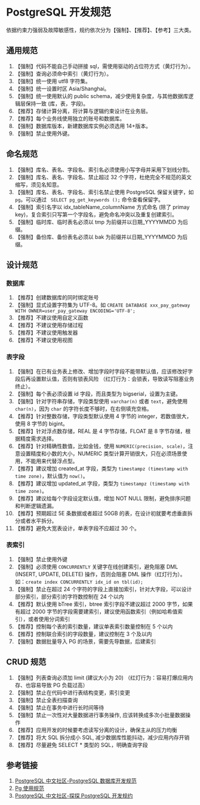 # PostgreSQL 开发规范

依据约束力强弱及故障敏感性，规约依次分为【强制】、【推荐】、【参考】三大类。


## 通用规范

1. 【强制】代码不能自己手动拼接 sql，需使用驱动的占位符方式（黄灯行为）。
2. 【强制】查询必须命中索引（黄灯行为）。
3. 【强制】统一使用 utf8 字符集。
4. 【强制】统一设置时区 Asia/Shanghai。
5. 【强制】统一使用默认的 public schema，减少使用复杂度，与其他数据库逻辑层保持一致 (库，表，字段)。
6. 【推荐】存储计算分离，将计算与逻辑约束设计在业务层。
7. 【推荐】每个业务线使用独立的账号和数据库。
8. 【强制】数据库版本，新建数据库实例必须选用 14+版本。
9. 【强制】禁止使用外键。


## 命名规范

1. 【强制】库名、表名、字段名、索引名必须使用小写字母并采用下划线分割。
2. 【强制】库名、表名、字段名、禁止超过 32 个字符，杜绝完全不规范的英文缩写，须见名知意。
3. 【强制】库名、表名、字段名、索引名禁止使用 PostgreSQL 保留关键字，如 `pg`。可以通过 ` SELECT pg_get_keywords ();` 命令查看保留字。
5. 【强制】索引名字以 idx_tableName_columnName 方式命名 (除了 primay key)，复合索引只写第一个字段名，避免命名冲突以及重复创建索引。
6. 【强制】临时库、临时表名必须以 tmp 为前缀并以日期_YYYYMMDD 为后缀。
7. 【强制】备份库、备份表名必须以 bak 为前缀并以日期_YYYYMMDD 为后缀。


## 设计规范

### 数据库

1. 【推荐】创建数据库的同时绑定账号
2. 【强制】显式设置字符集为 UTF-8。如 `CREATE DATABASE xxx_pay_gateway WITH OWNER=user_pay_gateway ENCODING='UTF-8';`
3. 【推荐】不建议使用自定义函数
4. 【推荐】不建议使用存储过程
5. 【推荐】不建议使用触发器
6. 【推荐】不建议使用视图


### 表字段

1. 【强制】在已有业务表上修改、增加字段时字段不能带默认值，应该修改好字段后再设置默认值，否则有锁表风险 （红灯行为：会锁表，导致读写阻塞业务终止）。
2. 【强制】每个表必须设置 id 字段，而且类型为 bigserial，设置为主键。
3. 【强制】针对字符串存储，字段类型使用 `varchar(n)` 或者 `text`，避免使用 `char(n)`，因为 `char` 的字符长度不够时，在右侧填充空格。
4. 【推荐】针对整数存储，字段类型默认使用 4 字节的 integer，若数值很大，使用 8 字节的 bigint。
5. 【推荐】针对浮点数存储，REAL 是 4 字节存储，FLOAT 是 8 字节存储，根据精度需求选择。
6. 【推荐】针对精确性数值，比如金钱，使用 `NUMERIC(precision, scale)`，注意设置精度和小数的大小，NUMERIC 类型计算开销很大，只在必须场景使用，不能用来代替浮点型。
7. 【推荐】建议增加 created_at 字段，类型为 `timestampz (timestamp with time zone)`，默认值为 `now()`。
8. 【推荐】建议增加 updated_at 字段，类型为 `timestampz (timestamp with time zone)`。
9. 【推荐】建议给每个字段设定默认值，增加 NOT NULL 限制，避免排序问题和判断逻辑遗漏。
10. 【推荐】预期超过 5E 条数据或者超过 50GB 的表，在设计初就要考虑垂直拆分或者水平拆分。
11. 【推荐】避免大宽表设计，单表字段不应超过 30 个。


### 表索引

1. 【强制】禁止使用外键
2. 【强制】必须使用 `CONCURRENTLY` 关键字在线创建索引，避免阻塞 DML (INSERT, UPDATE, DELETE) 操作，否则会阻塞 DML 操作（红灯行为）。如：`create index CONCURRENTLY idx_id on tbl(id);`
3. 【强制】禁止在超过 24 个字符的字段上直接加索引，针对大字段，可以设计部分索引，部分索引的字符数控制在 24 个以内
4. 【推荐】默认使用 bTree 索引，btree 索引字段不建议超过 2000 字节，如果有超过 2000 字节的字段需要建索引，建议使用函数索引（例如哈希值索引），或者使用分词索引
5. 【推荐】控制每个表的索引数量，建议单表索引数量控制在 5 个以内
6. 【推荐】控制联合索引的字段数量，建议控制在 3 个及以内
7. 【强制】数据批量导入 PG 的场景，需要先导数据，后建索引


## CRUD 规范

1. 【强制】列表查询必须加 limit (建议大小为 20) （红灯行为：容易打爆应用内存、也容易导致 PG 负载过高）
2. 【强制】禁止在代码中进行表结构变更，索引变更
3. 【强制】禁止全表扫描查询
4. 【强制】禁止在事务中进行长时间等待
5. 【强制】禁止一次性对大量数据进行事务操作, 应该转换成多次小批量数据操作
6. 【推荐】应用开发的时候要考虑读写分离的设计，确保主从的压力均衡
7. 【推荐】将大 SQL 拆分成小 SQL, 减少数据库性能抖动，减少应用内存开销
8. 【推荐】尽量避免 SELECT * 类型的 SQL，明确查询字段


## 参考链接
1. [PostgreSQL 中文社区-PostgreSQL 数据库开发规范](https://mp.weixin.qq.com/s/qOobyeo3ROnFnA4NAbG4fg)
2. [Pg 使用规范]( https://wiki.sqlfans.cn/postgresql/pg-std-using.html )
3. [PostgreSQL 中文社区-探探 PostgreSQL 开发规约](https://mp.weixin.qq.com/s/WV9EKnp155MHMpSuXCOFnA)
